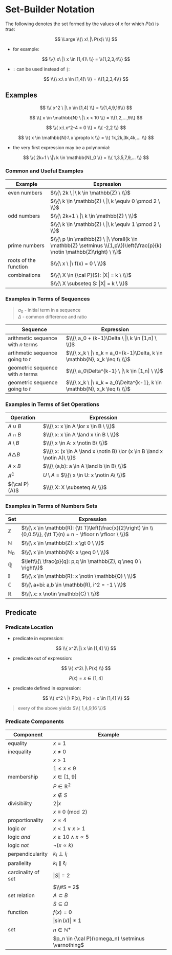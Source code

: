 # Set-Builder Notation

The following denotes the set formed by the values of $x$ for which $P(x)$ is _true_:

$$
\Large
\\{\ x\ |\ P(x)\ \\}
$$

- for example:

$$
\\{\ x\ |\ x \in [1,4]\ \\} =
\\{1,2,3,4\\}
$$

- `:` can be used instead of `|`:

$$
\\{\ x:\ x \in [1,4]\ \\} =
\\{1,2,3,4\\}
$$

## Examples

$$
\\{ x^2 \ |\ x \in [1,4] \\} =
\\{1,4,9,16\\}
$$

$$
\\{ x \in \mathbb{N} \ |\ x < 10 \\} =
\\{1,2,...,9\\}
$$

$$
\\{ x:\ x^2-4 = 0 \\} =
\\{ -2,2 \\}
$$

$$
\\{ x \in \mathbb{N}:\ x \propto k \\} =
\\{ 1k,2k,3k,4k,... \\}
$$

- the very first expression may be a polynomial:

$$
\\{ 2k+1 \ \|\ k \in \mathbb{N}_0 \\} =
\\{ 1,3,5,7,9,... \\}
$$

### Common and Useful Examples

| Example | Expression |
|--|--|
| even numbers | $\\{\ 2k \ \|\ k \in \mathbb{Z} \ \\}$ |
| | $\\{\ k \in \mathbb{Z} \ \|\ k \equiv 0 \pmod 2 \ \\}$ |
| odd numbers | $\\{\ 2k+1 \ \|\ k \in \mathbb{Z} \ \\}$ |
| | $\\{\ k \in \mathbb{Z} \ \|\ k \equiv 1 \pmod 2 \ \\}$ |
| prime numbers | $\\{\ p \in \mathbb{Z} \ \|\ \forall(k \in \mathbb{Z} \setminus \\{1,p\\})\left(\frac{p}{k} \notin \mathbb{Z}\right) \ \\}$ |
| roots of the function | $\\{\ x \ \|\ f(x) = 0 \ \\}$ |
| combinations | $\\{\ X \in {\cal P}(S): \|X\| = k \ \\}$ |
| | $\\{\ X \subseteq S: \|X\| = k \ \\}$ |

### Examples in Terms of Sequences

> $a_0$ - initial term in a sequence  
> $\Delta$ - common difference and ratio

| Sequence | Expression |
|--|--|
| arithmetic sequence with $n$ terms | $\\{\ a_0 + (k-1)\Delta \ \|\  k \in [1,n] \ \\}$ |
| artihmetic sequence going to $t$ | $\\{\ x_k \ \|\ x_k = a_0+(k-1)\Delta, k \in \mathbb{N}, x_k \leq t\ \\}$ |
| geometric sequence with $n$ terms | $\\{\ a_0\Delta^{k-1} \ \|\  k \in [1,n] \ \\}$ |
| geometric sequence going to $t$ | $\\{\ x_k \ \|\ x_k = a_0\Delta^{k-1}, k \in \mathbb{N}, x_k \leq t\ \\}$ |

### Examples in Terms of Set Operations

| Operation | Expression |
|--|--|
| $A \cup B$ | $\\{\ x: x \in A \lor x \in B \ \\}$ |
| $A \cap B$ | $\\{\ x: x \in A \land x \in B \ \\}$ |
| $A \setminus B$ | $\\{\ x \in A: x \notin B\ \\}$ |
| $A \mathop{\triangle} B$ | $\\{\ x: (x \in A \land x \notin B) \lor (x \in B \land x \notin A)\ \\}$ |
| $A \times B$ | $\\{\ (a,b): a \in A \land b \in B\ \\}$ |
| $A^{\complement}$ | $U \setminus A$ = $\\{\ x \in U: x \notin A\ \\}$ |
| ${\cal P}(A)$ | $\\{\ X: X \subseteq A\ \\}$ |

### Examples in Terms of Numbers Sets

| Set | Expression |
|--|--|
| $\mathbb{Z}$ | $\\{\ x \in \mathbb{R}: {\tt T}\left(\frac{x}{2}\right) \in \\{0,0.5\\}, {\tt T}(n) = n - \lfloor n \rfloor \ \\}$ |
| $\mathbb{N}$ | $\\{\ x \in \mathbb{Z}: x \gt 0 \ \\}$ |
| $\mathbb{N}_0$ | $\\{\ x \in \mathbb{N}: x \geq 0 \ \\}$ |
| $\mathbb{Q}$ | $\left\\{\ \frac{p}{q}: p,q \in \mathbb{Z}, q \neq 0 \ \right\\}$ |
| $\mathbb{I}$ | $\\{\ x \in \mathbb{R}: x \notin \mathbb{Q} \ \\}$ |
| $\mathbb{C}$ | $\\{\ a+bi: a,b \in \mathbb{R}, i^2 = -1 \ \\}$ |
| $\mathbb{R}$ | $\\{\ x: x \notin \mathbb{C} \ \\}$ |

## Predicate

### Predicate Location

- predicate in expression:

$$
\\{
x^2\ |\ x \in [1,4]
\\}
$$

- predicate out of expression:

$$
\\{
x^2\ |\ P(x)
\\}
$$

$$
P(x) = x \in [1,4]
$$

- predicate defined in expression:

$$
\\{
x^2 \ |\ P(x), P(x) = x \in [1,4]
\\}
$$

> every of the above yields $\\{ 1,4,9,16 \\}$

### Predicate Components

| Component | Example |
|--|--|
| equality | $x=1$ |
| inequality | $x \neq 0$ |
| | $x \gt 1$ |
| | $1 \leq x \leq 9$ |
| membership | $x \in [1,9]$ |
| | $P \in \mathbb{R}^2$ |
| | $x \notin S$ |
| divisibility | $2 \| x$ |
| | $x \equiv 0 \pmod 2$ |
| proportionality | $x \propto 4$ |
| logic _or_ | $x < 1 \lor x > 1$ |
| logic _and_ | $x \geq 10 \land x \propto 5$ |
| logic _not_ | $\lnot(x \propto k)$ |
| perpendicularity | $k_i \perp l_i$ |
| parallelity | $k_i \parallel \ell_i$ |
| cardinality of set | $\|S\| = 2$ |
| | $\\#S = 2$ |
| set relation | $A \subset B$ |
| | $S \subseteq \Omega$ |
| function | $f(x) = 0$ |
| | $\|\sin(x)\| \neq 1$ |
| set | $n \in \mathbb{N}^{+}$ |
| | $p_n \in {\cal P}(\omega_n) \setminus \varnothing$ |

